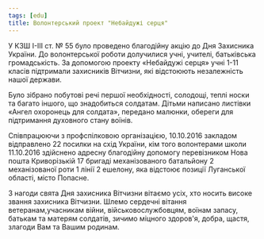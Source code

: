 ```yaml
---
tags: [edu]
title: Волонтерський проект "Небайдужі серця"
---
```


У КЗШ І-ІІІ ст. № 55 було проведено благодійну акцію до Дня Захисника України. До волонтерської роботи долучилися учні, учителі, батьківська громадськість. За допомогою проекту «Небайдужі серця» учні 1-11 класів підтримали захисників Вітчизни, які відстоюють незалежність нашої держави.

Було зібрано побутові речі першої необхідності, солодощі, теплі носки та багато іншого, що знадобиться солдатам. Дітьми написано листівки «Ангел охоронець для солдата», передано малюнки, обереги для підтримання духовного стану воїнів.

Співпрацюючи з профспілковою організацією, 10.10.2016 закладом відправлено 22 посилки на схід України, кім того волонтерами школи 11.10.2016 здійснено адресну благодійну допомогу перевізником Нова пошта Криворізькій 17 бригаді механізованого батальйону 2 механізованої роти 1 лінії 2 ешелону, яка відстоює позиції Луганської області, місто Попасне.

З нагоди свята Дня захисника Вітчизни вітаємо усіх, хто носить високе звання захисника Вітчизни. Шлемо сердечні вітання ветеранам,учасникам війни, військовослужбовцям, воїнам запасу, батькам та матерям солдатів, зичимо міцного здоров'я, добра, щастя, злагоди Вам та Вашим родинам.

<slideshow id="72157675102269775"></slideshow>

<youtube id="ggTmQDvr8FE"></youtube>
